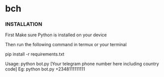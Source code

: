 # bch

### INSTALLATION

First Make sure Python is installed on your device

Then run the following command in termux or your terminal

pip install -r requirements.txt

Usage: python bot.py [Your telegram phone number here including country code]
Eg: python bot.py +2348111111111
